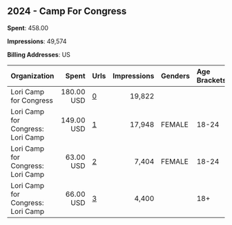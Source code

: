 ## 2024 - Camp For Congress 
**Spent**: 458.00

**Impressions**: 49,574

**Billing Addresses**: US

|Organization|Spent|Urls|Impressions|Genders|Age Brackets|Country Codes|
|:---|---:|:---|---:|:---|:---|:---|
|Lori Camp for Congress|180.00 USD|[0](https://www.snap.com/political-ads/asset/23eed5f339052390bd82e8f4ce4b35d35044bc614a08025783aa1ee9eecc8354?mediaType=mp4)|19,822|||united states|
|Lori Camp for Congress: Lori Camp|149.00 USD|[1](https://www.snap.com/political-ads/asset/3cdb2f293aab28a92eba9c820d42bb467077166fa5d2ab8cf327359212ed133e?mediaType=jpeg)|17,948|FEMALE|18-24|united states|
|Lori Camp for Congress: Lori Camp|63.00 USD|[2](https://www.snap.com/political-ads/asset/c94e96c50bcebdf92e0a411970a3436a7fcbd839f8802e179f4978c300b419a0?mediaType=png)|7,404|FEMALE|18-24|united states|
|Lori Camp for Congress: Lori Camp|66.00 USD|[3](https://www.snap.com/political-ads/asset/c94e96c50bcebdf92e0a411970a3436a7fcbd839f8802e179f4978c300b419a0?mediaType=png)|4,400||18+|united states|
